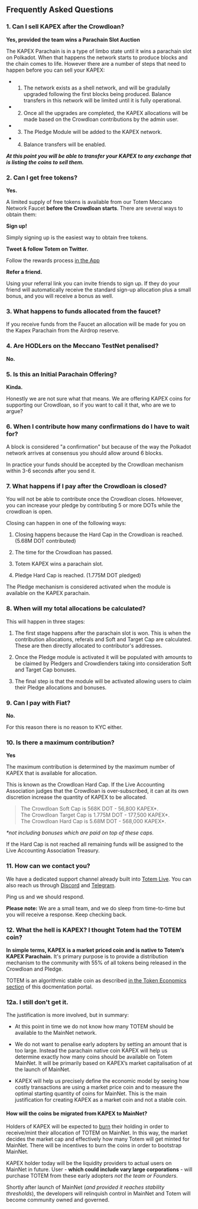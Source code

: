 ## Frequently Asked Questions

### 1. Can I sell KAPEX after the Crowdloan?

**Yes, provided the team wins a Parachain Slot Auction** 

The KAPEX Parachain is in a type of limbo state until it wins a parachain slot on Polkadot. When that happens the network starts to produce blocks and the chain comes to life. However there are a number of steps that need to happen before you can sell your KAPEX:

* 1. The network exists as a shell network, and will be gradulally upgraded following the first blocks being produced. Balance transfers in this network will be limited until it is fully operational.

* 2. Once all the upgrades are completed, the KAPEX allocations will be made based on the Crowdloan contributions by the admin user.

* 3. The Pledge Module will be added to the KAPEX network.

* 4. Balance transfers will be enabled.

**_At this point you will be able to transfer your KAPEX to any exchange that is listing the coins to sell them._**

### 2. Can I get free tokens?

**Yes.** 

A limited supply of free tokens is available from our Totem Meccano Network Faucet **before the Crowdloan starts**. There are several ways to obtain them:

**Sign up!** 

Simply signing up is the easiest way to obtain free tokens.

**Tweet & follow Totem on Twitter.** 

Follow the rewards process [in the App](https://totem.live) 

**Refer a friend.** 

Using your referral link you can invite friends to sign up. If they do your friend will automatically receive the standard sign-up allocation plus a small bonus, and you will receive a bonus as well.

<!-- **Using Totem**

Totem is designed to be used. If you use Totem for tasks, activities and timekeeping as well as payments, your account will receive an additional bonus allocation of TOTEM on MainNet. The more you use Totem the greater the allocation on MainNet. Remember the Developers will not be holding TOTEM and the idea is that the majority of TOTEM must be distributed to the community. So get to work! -->

### 3. What happens to funds allocated from the faucet?

If you receive funds from the Faucet an allocation will be made for you on the Kapex Parachain from the Airdrop reserve. 

### 4. Are HODLers on the Meccano TestNet penalised?

**No.**

### 5. Is this an Initial Parachain Offering?

**Kinda.**

Honestly we are not sure what that means. We are offering KAPEX coins for supporting our Crowdloan, so if you want to call it that, who are we to argue? 

### 6. When I contribute how many confirmations do I have to wait for?

A block is considered "a confirmation" but because of the way the Polkadot network arrives at consensus you should allow around 6 blocks. 

In practice your funds should be accepted by the Crowdloan mechanism within 3-6 seconds after you send it. 

### 7. What happens if I pay after the Crowdloan is closed?

You will not be able to contribute once the Crowdloan closes. hHowever, you can increase your pledge by contributing 5 or more DOTs while the crowdloan is open.

Closing can happen in one of the following ways:

1. Closing happens because the Hard Cap in the Crowdloan is reached. (5.68M DOT contributed)

2. The time for the Crowdloan has passed.

3. Totem KAPEX wins a parachain slot.

4. Pledge Hard Cap is reached. (1.775M DOT pledged)

The Pledge mechanism is considered activated when the module is available on the KAPEX parachain.

### 8. When will my total allocations be calculated?

This will happen in three stages:

1. The first stage happens after the parachain slot is won. This is when the contribution allocations, referals and Soft and Target Cap are calculated. These are then directly allocated to contributor's addresses.

2. Once the Pledge module is activated it will be populated with amounts to be claimed by Pledgers and Crowdlenders taking into consideration Soft and Target Cap bonuses.

3. The final step is that the module will be activated allowing users to claim their Pledge allocations and bonuses. 

### 9. Can I pay with Fiat?

**No.**

For this reason there is no reason to KYC either.

### 10. Is there a maximum contribution?

**Yes**

The maximum contribution is determined by the maximum number of KAPEX that is available for allocation. 

This is known as the Crowdloan Hard Cap. If the Live Accounting Association judges that the Crowdloan is over-subscribed, it can at its own discretion increase the quantity of KAPEX to be allocated.

> The Crowdloan Soft Cap is 568K DOT - 56,800 KAPEX*. <br />
> The Crowdloan Target Cap is 1.775M DOT - 177,500 KAPEX*. <br />
> The Crowdloan Hard Cap is 5.68M DOT - 568,000 KAPEX*.<br />

_*not including bonuses which are paid on top of these caps._

If the Hard Cap is not reached all remaining funds will be assigned to the Live Accounting Association Treasury.

### 11. How can we contact you?

We have a dedicated support channel already built into [Totem Live](https://totem.live/?form=chat&userIds=support). You can also reach us through [Discord](https://discord.gg/TXPKJTAGvt) and [Telegram](https://t.me/totemchat).

Ping us and we should respond.

**Please note:** We are a small team, and we do sleep from time-to-time but you will receive a response. Keep checking back.

### 12. What the hell is KAPEX? I thought Totem had the TOTEM coin?

**In simple terms, KAPEX is a market priced coin and is native to Totem’s KAPEX Parachain.** It's primary purpose is to provide a distribution mechanism to the community with 55% of all tokens being released in the Crowdloan and Pledge. 

TOTEM is an algorithmic stable coin as described [in the Token Economics section](information/overview-token) of this docmentation portal.

### 12a. I still don't get it.

The justification is more involved, but in summary: 

* At this point in time we do not know how many TOTEM should be available to the MainNet network. 

* We do not want to penalise early adopters by setting an amount that is too large. Instead the parachain native coin KAPEX will help us determine exactly how many coins should be available on Totem MainNet. It will be primarily based on KAPEX’s market capitalisation of at the launch of MainNet.

* KAPEX will help us precisely define the economic model by seeing how costly transactions are using a market price coin and to measure the optimal starting quantity of coins for MainNet. This is the main justification for creating KAPEX as a market coin and not a stable coin.

#### How will the coins be migrated from KAPEX to MainNet?

Holders of KAPEX will be expected to [burn](/information/issuance/the-burn.md) their holding in order to receive/mint their allocation of TOTEM on MainNet. In this way, the market decides the market cap and effectively how many Totem will get minted for MainNet. There will be incentives to burn the coins in order to bootstrap MainNet.

KAPEX holder today will be the liquidity providers to actual users on MainNet in future. User - **which could include vary large corporations** - will purchase TOTEM from these early adopters _not the team or Founders_.

Shortly after launch of MainNet (_and provided it reaches stability thresholds_), the developers will relinquish control in MainNet and Totem will become community owned and governed.

